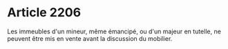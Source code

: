 # Article 2206

Les immeubles d'un mineur, même émancipé, ou d'un majeur en tutelle, ne peuvent être mis en vente avant la discussion du mobilier.

